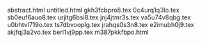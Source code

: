 abstract.html
untitled.html
gkh3fcbpro8.tex
0c4urq1q3lo.tex
sb0euf6auo8.tex
urjitg6bsi8.tex
jnj4jtmr3s.tex
va5u74v8qbg.tex
u0bhtvl719o.tex
ts7dbvooplg.tex
jrahqs0s3n8.tex
e2imubh0j9.tex
akjfqj3a2vo.tex
berl1vj9pp.tex
m387pkkfbpo.html